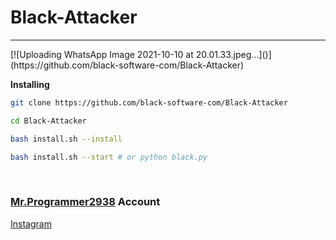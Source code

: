 # Black-Attacker
<hr>
[![Uploading WhatsApp Image 2021-10-10 at 20.01.33.jpeg…]()](https://github.com/black-software-com/Black-Attacker)

**Installing**
``` sh
git clone https://github.com/black-software-com/Black-Attacker

cd Black-Attacker

bash install.sh --install 

bash install.sh --start # or python black.py
```
<br>

### [Mr.Programmer2938](https://github.com/mrprogrammer2938) Account

[Instagram](https://instagram.com/mrprogrammer2938)
